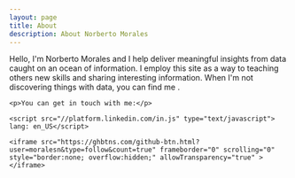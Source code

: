 ```yaml
---
layout: page
title: About
description: About Norberto Morales
---
```



Hello, I'm Norberto Morales and I help deliver meaningful insights from data caught on an ocean of information. I employ this site as a way
to teaching others new skills and sharing interesting information. When I'm not discovering things with data, you can find me . 

<div class="contact">

	<p>You can get in touch with me:</p>
	
	<script src="//platform.linkedin.com/in.js" type="text/javascript"> lang: en_US</script>
<script type="IN/FollowMemberProfile" data-id="https://www.linkedin.com/in/norbertomorales"></script>

	<iframe src="https://ghbtns.com/github-btn.html?user=moralesn&type=follow&count=true" frameborder="0" scrolling="0" style="border:none; overflow:hidden;" allowTransparency="true" ></iframe>

</div>
